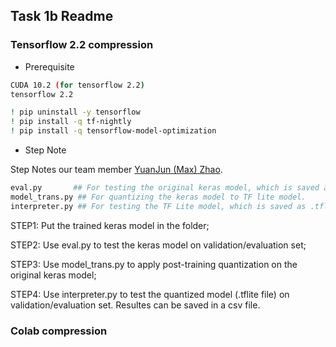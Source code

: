 ## Task 1b Readme

### Tensorflow 2.2 compression

- Prerequisite

```bash
CUDA 10.2 (for tensorflow 2.2)
tensorflow 2.2
```

```bash
! pip uninstall -y tensorflow
! pip install -q tf-nightly
! pip install -q tensorflow-model-optimization
```

- Step Note

Step Notes our team member [YuanJun (Max) Zhao](zhaoyj1122).

```bash
eval.py       ## For testing the original keras model, which is saved as .hdf5 format. (This is an early version. Cropping is used to make sure the size of the features in training and evaluation sets is the same.)
model_trans.py ## For quantizing the keras model to TF lite model.
interpreter.py ## For testing the TF Lite model, which is saved as .tflite format.
```

STEP1: Put the trained keras model in the folder;

STEP2: Use eval.py to test the keras model on validation/evaluation set;

STEP3: Use model_trans.py to apply post-training quantization on the original keras model;

STEP4: Use interpreter.py to test the quantized model (.tflite file) on validation/evaluation set. Resultes can be saved in a csv file. 

### Colab compression

